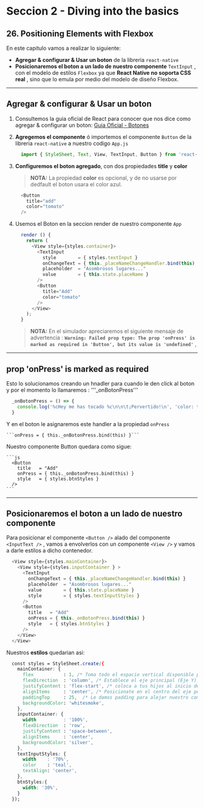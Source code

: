 # Seccion 2 - Diving into the basics
## 26. Positioning Elements with Flexbox

En este capitulo vamos a realizar lo siguiente:

* **Agregar & configurar & Usar un boton** de la libreria ```react-native```
* **Posicionaremos el boton a un lado de nuestro componente** ```TextInput``` , con el modelo de estilos ```Flexbox``` ya que **React Native no soporta CSS real** , sino que lo emula por medio del modelo de diseño Flexbox.

---
## **Agregar & configurar & Usar un boton**

1. Consultemos la guia oficial de React para conocer que nos dice como agregar & configurar un boton: [Guia Oficial - Botones]
1. **Agregemos el componente** ó importemos el componente ```Button``` de la libreria ```react-native``` a nuestro codigo ```App.js```
    ```js
      import { StyleSheet, Text, View, TextInput, Button } from 'react-native';
    ```
1. **Configuremos el boton agregado**, con dos propiedades **title** y **color**
    > **NOTA:** La propiedad **color** es opcional, y de no usarse por dedfault el boton usara el color azul.

    ```js
      <Button
        title="add"
        color="tomato"
      />
    ```
1. Usemos el Boton en la seccion render de nuestro componente ```App```
    ```js
      render () {
        return (
          <View style={styles.container}>
            <TextInput
              style        = { styles.textInput }
              onChangeText = { this._placeNameChangeHandler.bind(this) }
              placeholder  = "Asombrosos lugares..."
              value        = { this.state.placeName }
            />
            <Button
              title="Add"
              color="tomato"
            />
          </View>
        );
      }
    ```
   > **NOTA:** En el simulador apreciaremos el siguiente mensaje de advertencia : **```Warning: Failed prop type: The prop 'onPress' is marked as required in 'Button', but its value is 'undefined'```** ,

---
## prop 'onPress' is marked as required

  Esto lo solucionamos creando un hnadler para cuando le den click al boton y por el momento lo llamaremos : '''_onBotonPress'''

  ```js
    _onBotonPress = () => {
      console.log('%cHey me has tocado %c\n\n\t¡Pervertido!\n', 'color: teal; font-weight: bold;', 'color: red; font-weight: bold; font-size: 2.5em' )
    }
  ```

  Y en el boton le asignaremos este handler a la propiedad ```onPress```

    ```onPress = { this._onBotonPress.bind(this) }```


  Nuestro componente Button quedara como sigue:

    ```js
      <Button
        title   = "Add"
        onPress = { this._onBotonPress.bind(this) }
        style   = { styles.btnStyles }
      />
    ```
---
## **Posicionaremos el boton a un lado de nuestro componente**

Para posicionar el componente ```<Button />``` alado del componente ```<InputText />``` , vamos a envolverlos con un componente ```<View />``` y vamos a darle estilos a dicho contenedor.

  ```js
    <View style={styles.mainContainer}>
      <View style={styles.inputContainer } >
        <TextInput
          onChangeText = { this._placeNameChangeHandler.bind(this) }
          placeholder  = "Asombrosos lugares..."
          value        = { this.state.placeName }
          style        = { styles.textInputStyles }
        />
        <Button
          title   = "Add"
          onPress = { this._onBotonPress.bind(this) }
          style   = { styles.btnStyles }
        />
      </View>
    </View>
  ```

Nuestros **estilos** quedarian asi:
  ```css
    const styles = StyleSheet.create({
      mainContainer: {
        flex           : 1, /* Toma todo el espacio vertical disponible para ti */
        flexDirection  : 'column', /* Establece el eje principal (Eje Y) y la direccion de sus hijos sera de arriba hacia abajo  */
        justifyContent : 'flex-start', /* coloca a tus hijos al inicio del eje principal (Eje Y)  */
        alignItems     : 'center', /* Posicionate en el centro del eje perpendicular (Eje X) al principal (Eje Y) */
        paddingTop     : 25,  /* Le damos padding para alejar nuestro componente del top  */
        backgroundColor: 'whitesmoke',
      },
      inputContainer: {
        width          : '100%',
        flexDirection  : 'row',
        justifyContent : 'space-between',
        alignItems     : 'center',
        backgroundColor: 'silver',
      },
      textInputStyles: {
        width    : '70%',
        color    : 'teal',
        textAlign: 'center',
      },
      btnStyles:{
        width: '30%',
      }
    });
  ```

[Guia Oficial - Botones]:(https://facebook.github.io/react-native/docs/button.html)
